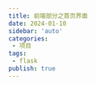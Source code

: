 ```yaml
---
title: 前端部分之首页界面
date: 2024-01-10
sidebar: 'auto'
categories:
 - 项目
tags:
 - flask
publish: true
---
```

